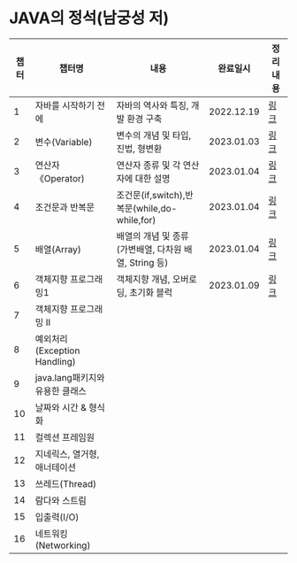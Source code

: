 # JAVA의 정석(남궁성 저)

|챕터|챕터명|내용              |완료일시|정리 내용|
|---|----|-----------------|------|-----------|
|1|자바를 시작하기 전에|자바의 역사와 특징, 개발 환경 구축|2022.12.19|[링크](https://velog.io/@hsw08/Java의-정석Chapter-01.-자바를-시작하기-전에)|
|2|변수(Variable)  |변수의 개념 및 타입, 진법, 형변환 |2023.01.03|[링크](https://velog.io/@hsw08/Java의-정석Chapter-02.-변수)|
|3|연산자《Operator) |연산자 종류 및 각 연산자에 대한 설명|2023.01.04|[링크](https://velog.io/@hsw08/Java의-정석Chapter-03.-연산자)
|4|조건문과 반복문|조건문(if,switch),반복문(while,do-while,for)|2023.01.04|[링크](https://velog.io/@hsw08/Java의-정석Chapter-04.-조건문과-반복문)|
|5|배열(Array)|배열의 개념 및 종류(가변배열, 다차원 배열, String 등)|2023.01.04|[링크](https://velog.io/@hsw08/자바의정석Chapter-05.-배열)|
|6|객체지향 프로그래밍1|객체지향 개념, 오버로딩, 초기화 블럭|2023.01.09|[링크](https://velog.io/@hsw08/자바의정석Chapter-06.-객체지향-프로그래밍I)|
|7|객체지향 프로그래밍 II|
|8|예외처리(Exception Handling)|
|9|java.lang패키지와 유용한 클래스|
|10|날짜와 시간 & 형식화|
|11|컬렉션 프레임원|
|12|지네릭스, 열거형, 애너테이션|
|13|쓰레드(Thread)|
|14|람다와 스트림|
|15|입출력(I/O)|
|16|네트워킹(Networking)|
